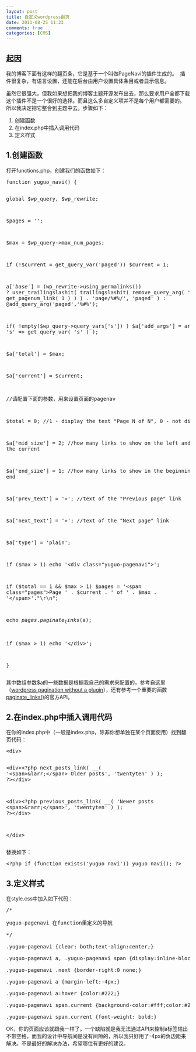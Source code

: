 ```yaml
---
layout: post
title: 自定义wordpress翻页
date: 2011-08-25 11:23
comments: true
categories: [CMS]
---
```

<h2>起因</h2>
我的博客下面有这样的翻页条，它是基于一个叫做PageNavi的插件生成的。
<img class="aligncenter size-full wp-image-864" title="pagenav_1" src="http://yuguo.us/files/2011/08/pagenav_1.png" alt=""   />
插件很复杂，有语言设置，还能在后台由用户设置具体条目或者显示信息。

 <a href="http://yuguo.us/files/2011/08/pagenav_2.png"><img class="aligncenter size-full wp-image-865" title="pagenav_2" src="http://yuguo.us/files/2011/08/pagenav_2.png" alt=""   /></a>虽然它很强大，但我如果想把我的博客主题开源发布出去，那么要求用户全都下载这个插件不是一个很好的选择。而且这么多自定义项并不是每个用户都需要的。 所以我决定把它整合到主题中去。步骤如下：
<ol>
	<li>创建函数</li>
	<li>在index.php中插入调用代码</li>
	<li>定义样式</li></ol><h2>1.创建函数</h2>
打开functions.php，创建我们的函数如下：
<pre>function yuguo_navi() {

  global $wp_query, $wp_rewrite;

  $pages = '';

  $max = $wp_query-&gt;max_num_pages;

  if (!$current = get_query_var('paged')) $current = 1;

  $a['base'] = ($wp_rewrite-&gt;using_permalinks()) ? user_trailingslashit( trailingslashit( remove_query_arg( 's', get_pagenum_link( 1 ) ) ) . 'page/%#%/', 'paged' ) : @add_query_arg('paged','%#%');

  if( !empty($wp_query-&gt;query_vars['s']) ) $a['add_args'] = array( 's' =&gt; get_query_var( 's' ) );

  $a['total'] = $max;

  $a['current'] = $current;

  //请配置下面的参数，用来设置页面的pagenav

  $total = 0; //1 - display the text "Page N of N", 0 - not display

  $a['mid_size'] = 2; //how many links to show on the left and right of the current

  $a['end_size'] = 1; //how many links to show in the beginning and end

  $a['prev_text'] = '«'; //text of the "Previous page" link

  $a['next_text'] = '»'; //text of the "Next page" link

  $a['type'] = 'plain';

  if ($max &gt; 1) echo '&lt;div class="yuguo-pagenavi"&gt;';

  if ($total == 1 &amp;&amp; $max &gt; 1) $pages = '&lt;span class="pages"&gt;Page ' . $current . ' of ' . $max . '&lt;/span&gt;'."\r\n";

  echo $pages . paginate_links($a);

  if ($max &gt; 1) echo '&lt;/div&gt;';

}</pre>
其中数组参数$a的一些数据是根据我自己的需求来配置的，参考自这里（<a href="http://dimox.net/wordpress-pagination-without-a-plugin-wp-pagenavi-alternative/">wordpress pagination without a plugin</a>），还有参考一个重要的函数<a href="http://codex.wordpress.org/Function_Reference/paginate_links">paginate_links()</a>的官方API。
<h2>2.在index.php中插入调用代码</h2>
在你的index.php中（一般是index.php，除非你想单独在某个页面使用）找到翻页代码：
<pre>&lt;div&gt;

 &lt;div&gt;&lt;?php next_posts_link( __( '&lt;span&gt;&amp;larr;&lt;/span&gt; Older posts', 'twentyten' ) ); ?&gt;&lt;/div&gt;

 &lt;div&gt;&lt;?php previous_posts_link( __( 'Newer posts &lt;span&gt;&amp;rarr;&lt;/span&gt;', 'twentyten' ) ); ?&gt;&lt;/div&gt;

&lt;/div&gt;</pre>
替换如下：
<pre>&lt;?php if (function_exists('yuguo_navi')) yuguo_navi(); ?&gt;</pre><h2>3.定义样式</h2>
在style.css中加入如下代码：
<pre>/*

yuguo-pagenavi 在function里定义的导航

*/

.yuguo-pagenavi {clear: both;text-align:center;}

.yuguo-pagenavi a, .yuguo-pagenavi span {display:inline-block;*display:inline;zoom:1;text-decoration: none;text-align:center;width:60px;color:#999;font-weight:bold;border-right:1px solid #bbb;}

.yuguo-pagenavi .next {border-right:0 none;}

.yuguo-pagenavi a {margin-left:-4px;}

.yuguo-pagenavi a:hover {color:#222;}

.yuguo-pagenavi span.current {background-color:#fff;color:#222;}

.yuguo-pagenavi span.current {font-weight: bold;}</pre>
OK，你的页面应该就跟我一样了。一个缺陷就是我无法通过API来控制a标签输出不带空格，而我的设计中导航间是没有间隙的，所以我只好用了-4px的负边距来解决。不是最好的解决办法，希望哪位有更好的建议。


